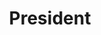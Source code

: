 ---
layout: post
weight: 300
name: Vasilii Triandafilidi
status: founder
title: President
img: /assets/images/members/vasiliy.png
email: siang [at] alumni.ubc.ca
biography: >
  Ngai To recently graduated from UBC with distinction in chemical engineering (minor in computer science).
linkedin: https://www.linkedin.com/in/c-siang-lim-98535048
---